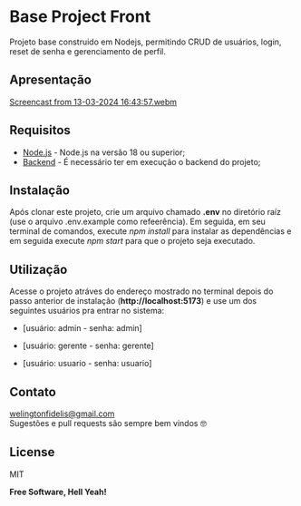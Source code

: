 # Base Project Front
Projeto base construido em Nodejs, permitindo CRUD de usuários, login, reset de senha e gerenciamento de perfil.

## Apresentação

[Screencast from 13-03-2024 16:43:57.webm](https://github.com/welingtonfidelis/base_project_front/assets/26190703/321cfb68-db18-48f3-9253-65dccb2fe36f)

## Requisitos
- [Node.js] - Node.js na versão 18 ou superior;
- [Backend] - É necessário ter em execução o backend do projeto;

## Instalação
Após clonar este projeto, crie um arquivo chamado **.env** no diretório raíz (use o arquivo .env.example como refeerência). Em seguida, em seu terminal de comandos, execute *npm install* para instalar as dependências e em seguida execute *npm start* para que o projeto seja executado.

## Utilização
Acesse o projeto atráves do endereço mostrado no terminal depois do passo anterior de instalação (**http://localhost:5173**) e use um dos seguintes usuários pra entrar no sistema:

- [usuário: admin - senha: admin]

- [usuário: gerente - senha: gerente]

- [usuário: usuario - senha: usuario]

## Contato
welingtonfidelis@gmail.com
<br>
Sugestões e pull requests são sempre bem vindos 🤓 

License
----

MIT

**Free Software, Hell Yeah!**

[Node.js]: <https://nodejs.org/en/>
[Backend]: <https://github.com/welingtonfidelis/base_project_back>
[AWSS3]: <https://docs.aws.amazon.com/AmazonS3/latest/userguide/Welcome.html>
